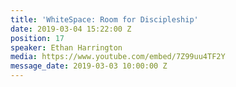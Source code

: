 ```yaml
---
title: 'WhiteSpace: Room for Discipleship'
date: 2019-03-04 15:22:00 Z
position: 17
speaker: Ethan Harrington
media: https://www.youtube.com/embed/7Z99uu4TF2Y
message_date: 2019-03-03 10:00:00 Z
---
```


